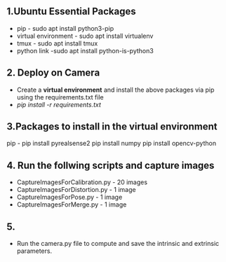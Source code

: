 ## 1.Ubuntu Essential Packages
- pip - sudo apt install python3-pip
- virtual environment - sudo apt install virtualenv
- tmux - sudo apt install tmux
- python link -sudo apt install python-is-python3

## 2. Deploy on Camera
- Create a **virtual environment** and install the above packages via pip using the requirements.txt file
- *pip install -r requirements.txt*

## 3.Packages to install in the virtual environment
pip - pip install pyrealsense2
pip install numpy
pip install opencv-python


## 4. Run the follwing scripts and capture images
- CaptureImagesForCalibration.py - 20 images
- CaptureImagesForDistortion.py - 1 image
- CaptureImagesForPose.py - 1 image
- CaptureImagesForMerge.py - 1 image

## 5.
- Run the camera.py file to compute and save the intrinsic and extrinsic parameters.
 
